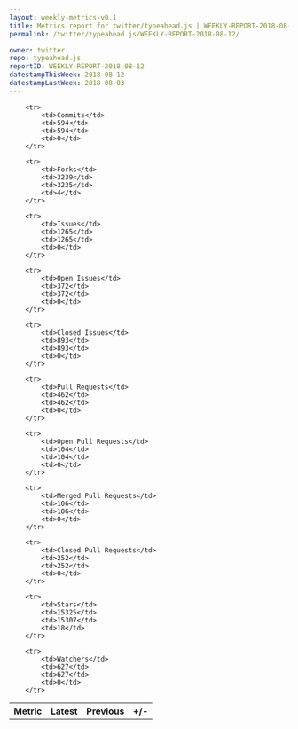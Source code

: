 ```yaml
---
layout: weekly-metrics-v0.1
title: Metrics report for twitter/typeahead.js | WEEKLY-REPORT-2018-08-12
permalink: /twitter/typeahead.js/WEEKLY-REPORT-2018-08-12/

owner: twitter
repo: typeahead.js
reportID: WEEKLY-REPORT-2018-08-12
datestampThisWeek: 2018-08-12
datestampLastWeek: 2018-08-03
---
```




<table style="width: 100%;">
    <tr>
        <th>Metric</th>
        <th>Latest</th>
        <th>Previous</th>
        <th>+/-</th>
    </tr>

        <tr>
            <td>Commits</td>
            <td>594</td>
            <td>594</td>
            <td>0</td>
        </tr>
        
        <tr>
            <td>Forks</td>
            <td>3239</td>
            <td>3235</td>
            <td>4</td>
        </tr>
        
        <tr>
            <td>Issues</td>
            <td>1265</td>
            <td>1265</td>
            <td>0</td>
        </tr>
        
        <tr>
            <td>Open Issues</td>
            <td>372</td>
            <td>372</td>
            <td>0</td>
        </tr>
        
        <tr>
            <td>Closed Issues</td>
            <td>893</td>
            <td>893</td>
            <td>0</td>
        </tr>
        
        <tr>
            <td>Pull Requests</td>
            <td>462</td>
            <td>462</td>
            <td>0</td>
        </tr>
        
        <tr>
            <td>Open Pull Requests</td>
            <td>104</td>
            <td>104</td>
            <td>0</td>
        </tr>
        
        <tr>
            <td>Merged Pull Requests</td>
            <td>106</td>
            <td>106</td>
            <td>0</td>
        </tr>
        
        <tr>
            <td>Closed Pull Requests</td>
            <td>252</td>
            <td>252</td>
            <td>0</td>
        </tr>
        
        <tr>
            <td>Stars</td>
            <td>15325</td>
            <td>15307</td>
            <td>18</td>
        </tr>
        
        <tr>
            <td>Watchers</td>
            <td>627</td>
            <td>627</td>
            <td>0</td>
        </tr>
        
</table>
